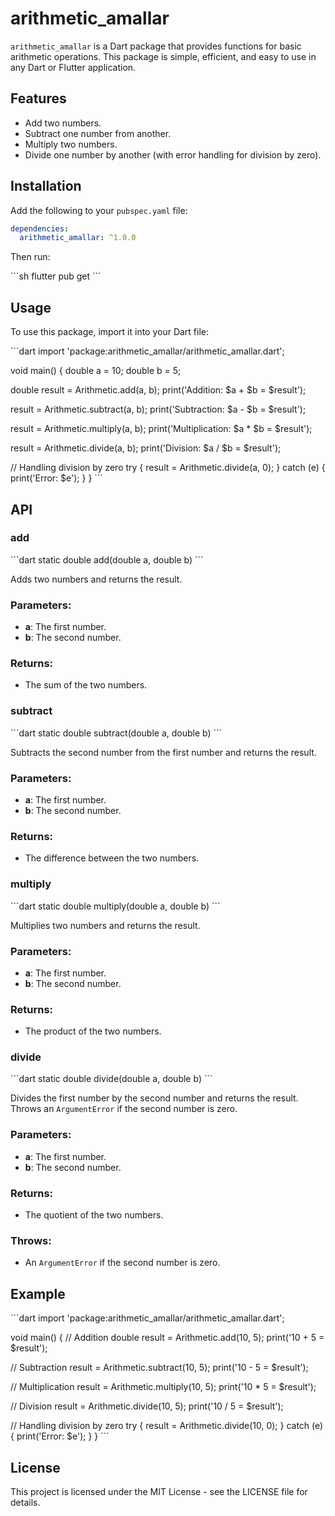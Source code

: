 # arithmetic_amallar

`arithmetic_amallar` is a Dart package that provides functions for basic arithmetic operations. This package is simple, efficient, and easy to use in any Dart or Flutter application.

## Features

- Add two numbers.
- Subtract one number from another.
- Multiply two numbers.
- Divide one number by another (with error handling for division by zero).

## Installation

Add the following to your `pubspec.yaml` file:

```yaml
dependencies:
  arithmetic_amallar: ^1.0.0
```

Then run:

\`\`\`sh
flutter pub get
\`\`\`

## Usage

To use this package, import it into your Dart file:

\`\`\`dart
import 'package:arithmetic_amallar/arithmetic_amallar.dart';

void main() {
  double a = 10;
  double b = 5;

  double result = Arithmetic.add(a, b);
  print('Addition: \$a + \$b = \$result');

  result = Arithmetic.subtract(a, b);
  print('Subtraction: \$a - \$b = \$result');

  result = Arithmetic.multiply(a, b);
  print('Multiplication: \$a * \$b = \$result');

  result = Arithmetic.divide(a, b);
  print('Division: \$a / \$b = \$result');

  // Handling division by zero
  try {
    result = Arithmetic.divide(a, 0);
  } catch (e) {
    print('Error: \$e');
  }
}
\`\`\`

## API

### add

\`\`\`dart
static double add(double a, double b)
\`\`\`

Adds two numbers and returns the result.

### Parameters:

- **a**: The first number.
- **b**: The second number.

### Returns:

- The sum of the two numbers.

### subtract

\`\`\`dart
static double subtract(double a, double b)
\`\`\`

Subtracts the second number from the first number and returns the result.

### Parameters:

- **a**: The first number.
- **b**: The second number.

### Returns:

- The difference between the two numbers.

### multiply

\`\`\`dart
static double multiply(double a, double b)
\`\`\`

Multiplies two numbers and returns the result.

### Parameters:

- **a**: The first number.
- **b**: The second number.

### Returns:

- The product of the two numbers.

### divide

\`\`\`dart
static double divide(double a, double b)
\`\`\`

Divides the first number by the second number and returns the result. Throws an `ArgumentError` if the second number is zero.

### Parameters:

- **a**: The first number.
- **b**: The second number.

### Returns:

- The quotient of the two numbers.

### Throws:

- An `ArgumentError` if the second number is zero.

## Example

\`\`\`dart
import 'package:arithmetic_amallar/arithmetic_amallar.dart';

void main() {
  // Addition
  double result = Arithmetic.add(10, 5);
  print('10 + 5 = \$result');

  // Subtraction
  result = Arithmetic.subtract(10, 5);
  print('10 - 5 = \$result');

  // Multiplication
  result = Arithmetic.multiply(10, 5);
  print('10 * 5 = \$result');

  // Division
  result = Arithmetic.divide(10, 5);
  print('10 / 5 = \$result');

  // Handling division by zero
  try {
    result = Arithmetic.divide(10, 0);
  } catch (e) {
    print('Error: \$e');
  }
}
\`\`\`

## License

This project is licensed under the MIT License - see the LICENSE file for details.

